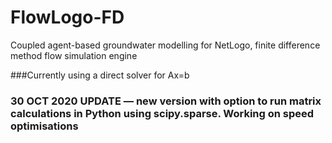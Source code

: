 # FlowLogo-FD

Coupled agent-based groundwater modelling for NetLogo, finite difference method flow simulation engine

###Currently using a direct solver for Ax=b

### 30 OCT 2020 UPDATE — new version with option to run matrix calculations in Python using scipy.sparse. Working on speed optimisations
